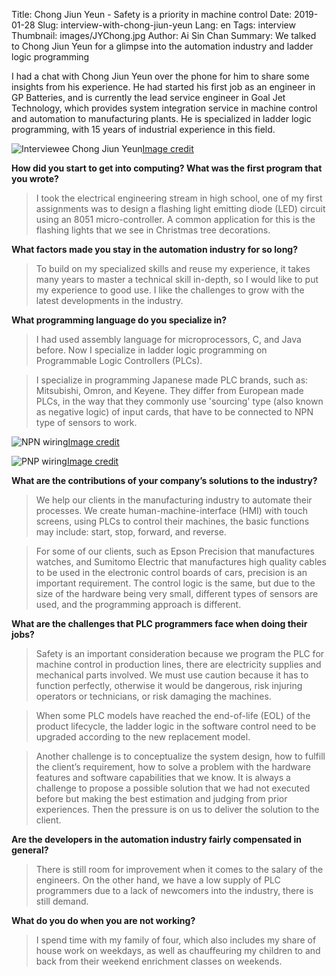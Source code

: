 Title: Chong Jiun Yeun - Safety is a priority in machine control 
Date: 2019-01-28 
Slug: interview-with-chong-jiun-yeun 
Lang: en 
Tags: interview 
Thumbnail: images/JYChong.jpg 
Author: Ai Sin Chan 
Summary: We talked to Chong Jiun Yeun for a glimpse into the automation industry and ladder logic programming

I had a chat with Chong Jiun Yeun over the phone for him to share some insights from his experience. He had started his first job as an engineer in GP Batteries, and is currently the lead service engineer in Goal Jet Technology, which provides system integration service in machine control and automation to manufacturing plants. He is specialized in ladder logic programming, with 15 years of industrial experience in this field. 

![Interviewee Chong Jiun Yeun](/images/JYChong.jpg)<a class="caption" href="https://www.facebook.com/pg/fetalumni/photos/?tab=album&album_id=647140945712995">Image credit</a>

**How did you start to get into computing? What was the first program that you wrote?** 

> I took the electrical engineering stream in high school, one of my first assignments was to design a flashing light emitting diode (LED) circuit using an 8051 micro-controller. A common application for this is the flashing lights that we see in Christmas tree decorations.

**What factors made you stay in the automation industry for so long?**

> To build on my specialized skills and reuse my experience, it takes many years to master a technical skill in-depth, so I would like to put my experience to good use. I like the challenges to grow with the latest developments in the industry.

**What programming language do you specialize in?**

> I had used assembly language for microprocessors, C, and Java before. Now I specialize in ladder logic programming on Programmable Logic Controllers (PLCs). 

> I specialize in programming Japanese made PLC brands, such as: Mitsubishi, Omron, and Keyene. They differ from European made PLCs, in the way that they commonly use 'sourcing' type (also known as negative logic) of input cards, that have to be connected to NPN type of sensors to work.

![NPN wiring](/images/NPNwiring.gif)<a class="caption" href="https://www.schneider-electric.com/en/faqs/FA142566/">Image credit</a>

![PNP wiring](/images/PNPwiring.gif)<a class="caption" href="https://www.schneider-electric.com/en/faqs/FA142566/">Image credit</a>

**What are the contributions of your company’s solutions to the industry?**

> We help our clients in the manufacturing industry to automate their processes. We create human-machine-interface (HMI) with touch screens, using PLCs to control their machines, the basic functions may include: start, stop, forward, and reverse. 

> For some of our clients, such as Epson Precision that manufactures watches, and Sumitomo Electric that manufactures high quality cables to be used in the electronic control boards of cars, precision is an important requirement. The control logic is the same, but due to the size of the hardware being very small, different types of sensors are used, and the programming approach is different.

**What are the challenges that PLC programmers face when doing their jobs?**

> Safety is an important consideration because we program the PLC for machine control in production lines, there are electricity supplies and mechanical parts involved. We must use caution because it has to function perfectly, otherwise it would be dangerous, risk injuring operators or technicians, or risk damaging the machines. 

> When some PLC models have reached the end-of-life (EOL) of the product lifecycle, the ladder logic in the software control need to be upgraded according to the new replacement model. 

> Another challenge is to conceptualize the system design, how to fulfill the client’s requirement, how to solve a problem with the hardware features and software capabilities that we know. It is always a challenge to propose a possible solution that we had not executed before but making the best estimation and judging from prior experiences. Then the pressure is on us to deliver the solution to the client. 

**Are the developers in the automation industry fairly compensated in general?**

> There is still room for improvement when it comes to the salary of the engineers. On the other hand, we have a low supply of PLC programmers due to a lack of newcomers into the industry, there is still demand.

**What do you do when you are not working?**

> I spend time with my family of four, which also includes my share of house work on weekdays, as well as chauffeuring my children to and back from their weekend enrichment classes on weekends. 
